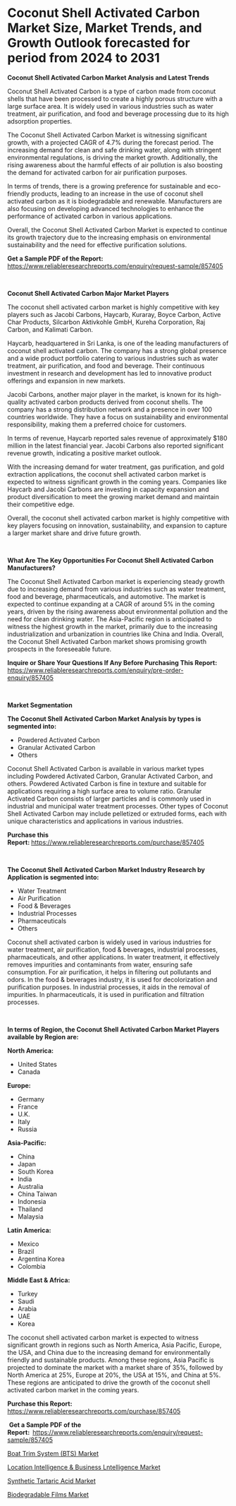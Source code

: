 <p><h1>Coconut Shell Activated Carbon Market Size, Market Trends, and Growth Outlook forecasted for period from 2024 to 2031</h1></p><p><strong>Coconut Shell Activated Carbon Market Analysis and Latest Trends</strong></p>
<p><p>Coconut Shell Activated Carbon is a type of carbon made from coconut shells that have been processed to create a highly porous structure with a large surface area. It is widely used in various industries such as water treatment, air purification, and food and beverage processing due to its high adsorption properties.</p><p>The Coconut Shell Activated Carbon Market is witnessing significant growth, with a projected CAGR of 4.7% during the forecast period. The increasing demand for clean and safe drinking water, along with stringent environmental regulations, is driving the market growth. Additionally, the rising awareness about the harmful effects of air pollution is also boosting the demand for activated carbon for air purification purposes.</p><p>In terms of trends, there is a growing preference for sustainable and eco-friendly products, leading to an increase in the use of coconut shell activated carbon as it is biodegradable and renewable. Manufacturers are also focusing on developing advanced technologies to enhance the performance of activated carbon in various applications.</p><p>Overall, the Coconut Shell Activated Carbon Market is expected to continue its growth trajectory due to the increasing emphasis on environmental sustainability and the need for effective purification solutions.</p></p>
<p><strong>Get a Sample PDF of the Report:&nbsp;</strong> <a href="https://www.reliableresearchreports.com/enquiry/request-sample/857405">https://www.reliableresearchreports.com/enquiry/request-sample/857405</a></p>
<p>&nbsp;</p>
<p><strong>Coconut Shell Activated Carbon Major Market Players</strong></p>
<p><p>The coconut shell activated carbon market is highly competitive with key players such as Jacobi Carbons, Haycarb, Kuraray, Boyce Carbon, Active Char Products, Silcarbon Aktivkohle GmbH, Kureha Corporation, Raj Carbon, and Kalimati Carbon. </p><p>Haycarb, headquartered in Sri Lanka, is one of the leading manufacturers of coconut shell activated carbon. The company has a strong global presence and a wide product portfolio catering to various industries such as water treatment, air purification, and food and beverage. Their continuous investment in research and development has led to innovative product offerings and expansion in new markets.</p><p>Jacobi Carbons, another major player in the market, is known for its high-quality activated carbon products derived from coconut shells. The company has a strong distribution network and a presence in over 100 countries worldwide. They have a focus on sustainability and environmental responsibility, making them a preferred choice for customers.</p><p>In terms of revenue, Haycarb reported sales revenue of approximately $180 million in the latest financial year. Jacobi Carbons also reported significant revenue growth, indicating a positive market outlook.</p><p>With the increasing demand for water treatment, gas purification, and gold extraction applications, the coconut shell activated carbon market is expected to witness significant growth in the coming years. Companies like Haycarb and Jacobi Carbons are investing in capacity expansion and product diversification to meet the growing market demand and maintain their competitive edge.</p><p>Overall, the coconut shell activated carbon market is highly competitive with key players focusing on innovation, sustainability, and expansion to capture a larger market share and drive future growth.</p></p>
<p>&nbsp;</p>
<p><strong>What Are The Key Opportunities For Coconut Shell Activated Carbon Manufacturers?</strong></p>
<p><p>The Coconut Shell Activated Carbon market is experiencing steady growth due to increasing demand from various industries such as water treatment, food and beverage, pharmaceuticals, and automotive. The market is expected to continue expanding at a CAGR of around 5% in the coming years, driven by the rising awareness about environmental pollution and the need for clean drinking water. The Asia-Pacific region is anticipated to witness the highest growth in the market, primarily due to the increasing industrialization and urbanization in countries like China and India. Overall, the Coconut Shell Activated Carbon market shows promising growth prospects in the foreseeable future.</p></p>
<p><strong>Inquire or Share Your Questions If Any Before Purchasing This Report:</strong> <a href="https://www.reliableresearchreports.com/enquiry/pre-order-enquiry/857405">https://www.reliableresearchreports.com/enquiry/pre-order-enquiry/857405</a></p>
<p>&nbsp;</p>
<p><strong>Market Segmentation</strong></p>
<p><strong>The Coconut Shell Activated Carbon Market Analysis by types is segmented into:</strong></p>
<p><ul><li>Powdered Activated Carbon</li><li>Granular Activated Carbon</li><li>Others</li></ul></p>
<p><p>Coconut Shell Activated Carbon is available in various market types including Powdered Activated Carbon, Granular Activated Carbon, and others. Powdered Activated Carbon is fine in texture and suitable for applications requiring a high surface area to volume ratio. Granular Activated Carbon consists of larger particles and is commonly used in industrial and municipal water treatment processes. Other types of Coconut Shell Activated Carbon may include pelletized or extruded forms, each with unique characteristics and applications in various industries.</p></p>
<p><strong>Purchase this Report:&nbsp;</strong><a href="https://www.reliableresearchreports.com/purchase/857405">https://www.reliableresearchreports.com/purchase/857405</a></p>
<p>&nbsp;</p>
<p><strong>The Coconut Shell Activated Carbon Market Industry Research by Application is segmented into:</strong></p>
<p><ul><li>Water Treatment</li><li>Air Purification</li><li>Food & Beverages</li><li>Industrial Processes</li><li>Pharmaceuticals</li><li>Others</li></ul></p>
<p><p>Coconut shell activated carbon is widely used in various industries for water treatment, air purification, food & beverages, industrial processes, pharmaceuticals, and other applications. In water treatment, it effectively removes impurities and contaminants from water, ensuring safe consumption. For air purification, it helps in filtering out pollutants and odors. In the food & beverages industry, it is used for decolorization and purification purposes. In industrial processes, it aids in the removal of impurities. In pharmaceuticals, it is used in purification and filtration processes.</p></p>
<p>&nbsp;</p>
<p><strong>In terms of Region, the Coconut Shell Activated Carbon Market Players available by Region are:</strong></p>
<p>
    <p> <strong> North America: </strong>
        <ul>
            <li>United States</li>
            <li>Canada</li>
        </ul>
        </p> 
    <p> <strong> Europe: </strong>
        <ul>
            <li>Germany</li>
            <li>France</li>
            <li>U.K.</li>
            <li>Italy</li>
            <li>Russia</li>
        </ul>
        </p> 
    <p> <strong> Asia-Pacific: </strong>
        <ul>
            <li>China</li>
            <li>Japan</li>
            <li>South Korea</li>
            <li>India</li>
            <li>Australia</li>
            <li>China Taiwan</li>
            <li>Indonesia</li>
            <li>Thailand</li>
            <li>Malaysia</li>
        </ul>
        </p> 
    <p> <strong> Latin America: </strong>
        <ul>
            <li>Mexico</li>
            <li>Brazil</li>
            <li>Argentina Korea</li>
            <li>Colombia</li>
        </ul>
        </p> 
    <p> <strong> Middle East & Africa: </strong>
        <ul>
            <li>Turkey</li>
            <li>Saudi</li>
            <li>Arabia</li>
            <li>UAE</li>
            <li>Korea</li>
        </ul>
    </p>
    </p>
<p><p>The coconut shell activated carbon market is expected to witness significant growth in regions such as North America, Asia Pacific, Europe, the USA, and China due to the increasing demand for environmentally friendly and sustainable products. Among these regions, Asia Pacific is projected to dominate the market with a market share of 35%, followed by North America at 25%, Europe at 20%, the USA at 15%, and China at 5%. These regions are anticipated to drive the growth of the coconut shell activated carbon market in the coming years.</p></p>
<p><strong>Purchase this Report: </strong><a href="https://www.reliableresearchreports.com/purchase/857405">https://www.reliableresearchreports.com/purchase/857405</a></p>
<p>&nbsp;<strong>Get a Sample PDF of the Report:&nbsp;&nbsp;</strong><a href="https://www.reliableresearchreports.com/enquiry/request-sample/857405">https://www.reliableresearchreports.com/enquiry/request-sample/857405</a></p>
<p><strong></strong></p>
<p><p><a href="https://issuu.com/reportprime-2/docs/boat-trim-system-bts-market-size-2030.pptx">Boat Trim System (BTS) Market</a></p><p><a href="https://issuu.com/reportprime-2/docs/location-intelligence-business-lntelligence-market">Location Intelligence & Business Lntelligence Market</a></p><p><a href="https://github.com/changoleonlaverguenzanoexiste/Market-Research-Report-List-2/blob/main/synthetic-tartaric-acid-market.md">Synthetic Tartaric Acid Market</a></p><p><a href="https://github.com/dimitrishawkinswaynenp91rgz/Market-Research-Report-List-1/blob/main/biodegradable-films-market.md">Biodegradable Films Market</a></p></p>